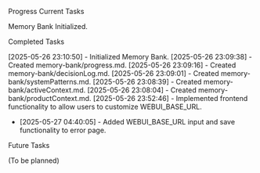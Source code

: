 Progress
Current Tasks

Memory Bank Initialized.

Completed Tasks

[2025-05-26 23:10:50] - Initialized Memory Bank.
[2025-05-26 23:09:38] - Created memory-bank/progress.md.
[2025-05-26 23:09:16] - Created memory-bank/decisionLog.md.
[2025-05-26 23:09:01] - Created memory-bank/systemPatterns.md.
[2025-05-26 23:08:39] - Created memory-bank/activeContext.md.
[2025-05-26 23:08:04] - Created memory-bank/productContext.md.
[2025-05-26 23:52:46] - Implemented frontend functionality to allow users to customize WEBUI_BASE_URL.
* [2025-05-27 04:40:05] - Added WEBUI_BASE_URL input and save functionality to error page.

Future Tasks

(To be planned)